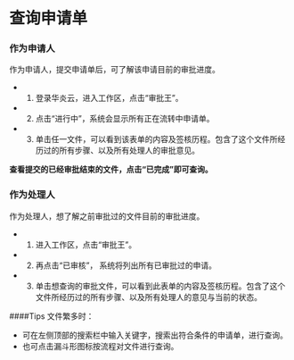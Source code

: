 # 查询申请单

### 作为申请人
  作为申请人，提交申请单后，可了解该申请目前的审批进度。
- 1. 登录华炎云，进入工作区，点击“审批王”。
- 2. 点击“进行中”，系统会显示所有正在流转中申请单。
- 3. 单击任一文件，可以看到该表单的内容及签核历程。包含了这个文件所经历过的所有步骤、以及所有处理人的审批意见。

**查看提交的已经审批结束的文件，点击“已完成”即可查询。**

### 作为处理人
  作为处理人，想了解之前审批过的文件目前的审批进度。
- 1. 进入工作区，点击“审批王”。
- 2. 再点击“已审核”， 系统将列出所有已审批过的申请。
- 3. 单击想查询的审批文件，可以看到此表单的内容及签核历程。包含了这个文件所经历过的所有步骤、以及所有处理人的意见与当前的状态。

####Tips
文件繁多时：
- 可在左侧顶部的搜索栏中输入关键字，搜索出符合条件的申请单，进行查询。
- 也可点击漏斗形图标按流程对文件进行查询。
